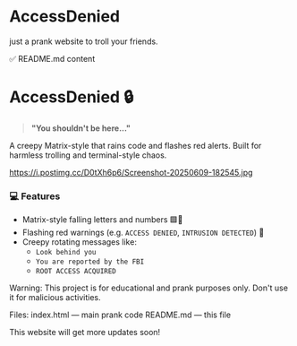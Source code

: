 # AccessDenied
just a prank website to troll your friends. 

✅ README.md content
# AccessDenied 🔒

> **"You shouldn't be here..."**

A creepy Matrix-style that rains code and flashes red alerts. Built for harmless trolling and terminal-style chaos. 

https://i.postimg.cc/D0tXh6p6/Screenshot-20250609-182545.jpg

### 💻 Features

- Matrix-style falling letters and numbers 🟩🔡
- Flashing red warnings (e.g. `ACCESS DENIED`, `INTRUSION DETECTED`) 🔴
- Creepy rotating messages like:
  - `Look behind you`
  - `You are reported by the FBI`
  - `ROOT ACCESS ACQUIRED`

Warning:
This project is for educational and prank purposes only. Don't use it for malicious activities.

Files:
index.html — main prank code
README.md — this file

This website will get more updates soon! 
